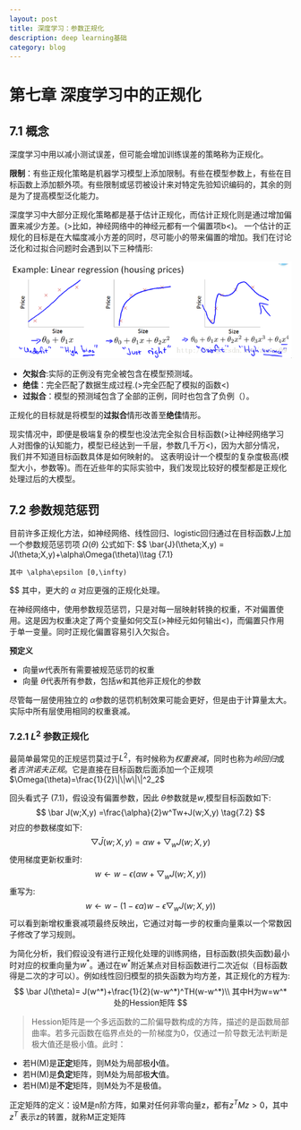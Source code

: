 ```yaml
---
layout: post
title: 深度学习：参数正规化
description: deep learning基础
category: blog
---
```


# 第七章 深度学习中的正规化
## 7.1 概念

  深度学习中用以减小测试误差，但可能会增加训练误差的策略称为正规化。

  **限制**：有些正规化策略是机器学习模型上添加限制。有些在模型参数上，有些在目标函数上添加额外项。有些限制或惩罚被设计来对特定先验知识编码的，其余的则是为了提高模型泛化能力。

  深度学习中大部分正规化策略都是基于估计正规化，而估计正规化则是通过增加偏置来减少方差。(>比如，神经网络中的神经元都有一个偏置项b<)。 一个估计的正规化的目标是在大幅度减小方差的同时，尽可能小的带来偏置的增加。我们在讨论泛化和过拟合问题时会遇到以下三种情形:

  ![拟合情况](/images/blog/regular1.png)

  + **欠拟合**:实际的正例没有完全被包含在模型预测域。
  + **绝佳**：完全匹配了数据生成过程.(>完全匹配了模拟的函数<)
  + **过拟合**：模型的预测域包含了全部的正例，同时也包含了负例（）。

  正规化的目标就是将模型的**过拟合**情形改善至**绝佳**情形。

  现实情况中，即便是极端复杂的模型也没法完全拟合目标函数(>让神经网络学习人对图像的认知能力，模型已经达到一千层，参数几千万<)，因为大部分情况，我们并不知道目标函数具体是如何映射的。
  这表明设计一个模型的复杂度极高(模型大小，参数等)。而在近些年的实际实验中，我们发现比较好的模型都是正规化处理过后的大模型。

## 7.2 参数规范惩罚

 目前许多正规化方法，如神经网络、线性回归、logistic回归通过在目标函数$J$上加一个参数规范惩罚项 $\Omega(\theta)$ 公式如下:
$$
    \bar{J}(\theta;X,y) = J(\theta;X,y)+\alpha\Omega(\theta)\\\tag {7.1}

    其中 \alpha\epsilon [0,\infty)
$$
其中，更大的 $\alpha$ 对应更强的正规化处理。

 在神经网络中，使用参数规范惩罚，只是对每一层映射转换的权重，不对偏置使用。这是因为权重决定了两个变量如何交互(>神经元如何输出<)，而偏置只作用于单一变量。同时正规化偏置容易引入欠拟合。

**预定义**

+ 向量$w$代表所有需要被规范惩罚的权重
+ 向量 $\theta$代表所有参数，包括$w$和其他非正规化的参数

 尽管每一层使用独立的 $\alpha$参数的惩罚机制效果可能会更好，但是由于计算量太大。实际中所有层使用相同的权重衰减。

### 7.2.1 $L^2$ 参数正规化

   最简单最常见的正规惩罚莫过于$L^2$，有时候称为*权重衰减*，同时也称为*岭回归*或者*吉洪诺夫正规*。它是直接在目标函数后面添加一个正规项 $\Omega(\theta)=\frac{1}{2}\|\|w\|\|^2_2$

   回头看式子 $(7.1)$，假设没有偏置参数，因此 $\theta$参数就是$w$,模型目标函数如下:
   $$
    \bar J(w;X,y) =\frac{\alpha}{2}w^Tw+J(w;X,y) \tag{7.2}
   $$
   对应的参数梯度如下:
   $$
     \bigtriangledown\bar J(w;X,y)=\alpha w+\bigtriangledown_wJ(w;X,y)
   $$
   使用梯度更新权重时:
   $$
    w\leftarrow w-\epsilon(\alpha w+\bigtriangledown_wJ(w;X,y))
   $$
   重写为:
   $$
    w\leftarrow w-(1-\epsilon\alpha)w -\epsilon\bigtriangledown_wJ(w;X,y))
   $$
   可以看到新增权重衰减项最终反映出，它通过对每一步的权重向量乘以一个常数因子修改了学习规则。

   为简化分析，我们假设没有进行正规化处理的训练网络，目标函数(损失函数)最小时对应的权重向量为$w^*$。通过在$w^*$附近某点对目标函数进行二次近似（目标函数得是二次的才可以）。例如线性回归模型的损失函数为均方差，其正规化的方程为:
   $$
   \bar J(\theta)= J(w^*)+\frac{1}{2}(w-w^*)^TH(w-w^*)\\
   其中H为w=w^* 处的Hession矩阵
   $$

   >Hession矩阵是一个多远函数的二阶偏导数构成的方阵，描述的是函数局部曲率。若多元函数在临界点处的一阶梯度为0，仅通过一阶导数无法判断是极大值还是极小值。此时：
   + 若H(M)是**正定**矩阵，则M处为局部极**小**值。
   + 若H(M)是**负定**矩阵，则M处为局部极**大**值。
   + 若H(M)是**不定**矩阵，则M处为不是极值。

  正定矩阵的定义：设M是n阶方阵，如果对任何非零向量z，都有$z^TMz>0$，其中$z^T$ 表示z的转置，就称M正定矩阵
